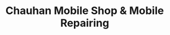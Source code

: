 ---
title: "Chauhan Mobile Shop & Mobile Repairing"
url: /delhi/chauhan-mobile-shop-und-mobile-repairing/
shop: Handy
---